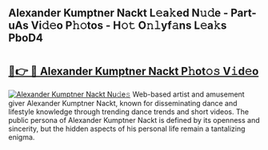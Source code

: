 ## Alexander Kumptner Nackt L𝚎a𝚔ed N𝚞𝚍e - Part-uAs Vi𝚍𝚎o P𝚑𝚘tos - H𝚘𝚝 O𝚗𝚕yf𝚊ns L𝚎a𝚔s PboD4

# <h2><a href="http://kf03m2.oniu.top/?m=Alexander+Kumptner+Nackt">🔗👉 🔴 Alexander Kumptner Nackt P𝚑ot𝚘𝚜 V𝚒d𝚎o</a></h2>

[![Alexander Kumptner Nackt Nu𝚍e𝚜](https://i.imgur.com/0qMVB7G.gif)](http://kf03m2.oniu.top/?m=Alexander+Kumptner+Nackt)
Web-based artist and amusement giver Alexander Kumptner Nackt, known for disseminating dance and lifestyle knowledge through trending dance trends and short videos. The public persona of Alexander Kumptner Nackt is defined by its openness and sincerity, but the hidden aspects of his personal life remain a tantalizing enigma.  
